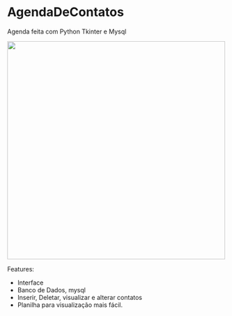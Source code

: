 # AgendaDeContatos
Agenda feita com Python Tkinter e Mysql

<img src="https://user-images.githubusercontent.com/12675265/61488581-fc935c00-a97e-11e9-8115-ff2b647229f8.png" width=500>


Features:
- Interface
- Banco de Dados, mysql
- Inserir, Deletar, visualizar e alterar contatos
- Planilha para visualização mais fácil.
